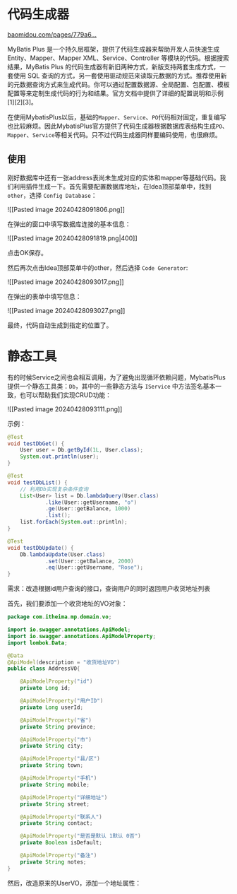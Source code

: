 # 代码生成器

[baomidou.com/pages/779a6...](https://baomidou.com/pages/779a6e/#%E9%85%8D%E7%BD%AE)

MyBatis Plus 是一个持久层框架，提供了代码生成器来帮助开发人员快速生成 Entity、Mapper、Mapper XML、Service、Controller 等模块的代码。根据搜索结果，MyBatis Plus 的代码生成器有新旧两种方式，新版支持两套生成方式，一套使用 SQL 查询的方式，另一套使用驱动规范来读取元数据的方式。推荐使用新的元数据查询方式来生成代码。你可以通过配置数据源、全局配置、包配置、模板配置等来定制生成代码的行为和结果。官方文档中提供了详细的配置说明和示例[1][2][3]。

在使用MybatisPlus以后，基础的`Mapper`、`Service`、`PO`代码相对固定，重复编写也比较麻烦。因此MybatisPlus官方提供了代码生成器根据数据库表结构生成`PO`、`Mapper`、`Service`等相关代码。只不过代码生成器同样要编码使用，也很麻烦。

## 使用

刚好数据库中还有一张address表尚未生成对应的实体和mapper等基础代码。我们利用插件生成一下。首先需要配置数据库地址，在Idea顶部菜单中，找到 `other`，选择 `Config Database`：

![[Pasted image 20240428091806.png]]

在弹出的窗口中填写数据库连接的基本信息：

![[Pasted image 20240428091819.png|400]]

点击OK保存。

然后再次点击Idea顶部菜单中的other，然后选择 `Code Generator`:

![[Pasted image 20240428093017.png]]

在弹出的表单中填写信息：

![[Pasted image 20240428093027.png]]

最终，代码自动生成到指定的位置了。

# 静态工具

有的时候Service之间也会相互调用，为了避免出现循环依赖问题，MybatisPlus提供一个静态工具类：`Db`，其中的一些静态方法与 `IService` 中方法签名基本一致，也可以帮助我们实现CRUD功能：

![[Pasted image 20240428093111.png]]

示例：

```Java
@Test
void testDbGet() {
    User user = Db.getById(1L, User.class);
    System.out.println(user);
}

@Test
void testDbList() {
    // 利用Db实现复杂条件查询
    List<User> list = Db.lambdaQuery(User.class)
            .like(User::getUsername, "o")
            .ge(User::getBalance, 1000)
            .list();
    list.forEach(System.out::println);
}

@Test
void testDbUpdate() {
    Db.lambdaUpdate(User.class)
            .set(User::getBalance, 2000)
            .eq(User::getUsername, "Rose");
}
```

需求：改造根据id用户查询的接口，查询用户的同时返回用户收货地址列表

首先，我们要添加一个收货地址的VO对象：

```Java
package com.itheima.mp.domain.vo;

import io.swagger.annotations.ApiModel;
import io.swagger.annotations.ApiModelProperty;
import lombok.Data;

@Data
@ApiModel(description = "收货地址VO")
public class AddressVO{

    @ApiModelProperty("id")
    private Long id;

    @ApiModelProperty("用户ID")
    private Long userId;

    @ApiModelProperty("省")
    private String province;

    @ApiModelProperty("市")
    private String city;

    @ApiModelProperty("县/区")
    private String town;

    @ApiModelProperty("手机")
    private String mobile;

    @ApiModelProperty("详细地址")
    private String street;

    @ApiModelProperty("联系人")
    private String contact;

    @ApiModelProperty("是否是默认 1默认 0否")
    private Boolean isDefault;

    @ApiModelProperty("备注")
    private String notes;
}
```

然后，改造原来的UserVO，添加一个地址属性：

